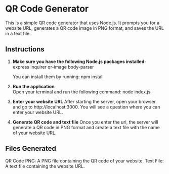 # QR Code Generator

This is a simple QR code generator that uses Node.js. It prompts you for a website URL, generates a QR code image in PNG format, and saves the URL in a text file.

## Instructions

1. **Make sure you have the following Node.js packages installed:**  
    express
    inquirer
    qr-image
    body-parser

    You can install them by running:
    npm install

2. **Run the application**  
    Open your terminal and run the following command:
    node index.js

3. **Enter your website URL** 
    After starting the server, open your browser and go to http://localhost:3000. You will see a question where you can enter your website URL.
    
4. **Generate QR code and text file** 
    Once you enter the url, the server will generate a QR code in PNG format and create a text file with the name of your website URL.

## Files Generated

QR Code PNG: A PNG file containing the QR code of your website.
Text File: A text file containing the website URL.



 
